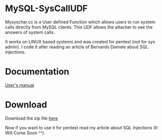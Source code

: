 # MySQL-SysCallUDF
Mysyschar.cc is a User defined Function which allows users to run system calls directly from MySQL clients. This UDF allows the attacker to see the answers of system calls. 
 
It works on LINUX based systems and was created for pentest (not for sys admin). 
I code it after reading an article of Bernardo Damele about SQL injections. 

# Documentation
[User's manual](https://github.com/AcousGit/MySQL-SysCallUDF/wiki "User's Manual")

# Download
Download the zip file [here](https://github.com/AcousGit/MySQL-SysCallUDF/archive/master.zip "Download")

Now if you want to use it for pentest read my article about SQL Injections (It Will Come Soon ^^). 
 
